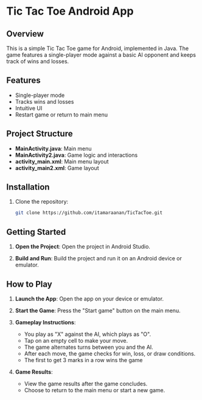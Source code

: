 # Tic Tac Toe Android App

## Overview

This is a simple Tic Tac Toe game for Android, implemented in Java. The game features a single-player mode against a basic AI opponent and keeps track of wins and losses.

## Features

- Single-player mode
- Tracks wins and losses
- Intuitive UI
- Restart game or return to main menu

## Project Structure

- **MainActivity.java**: Main menu
- **MainActivity2.java**: Game logic and interactions
- **activity_main.xml**: Main menu layout
- **activity_main2.xml**: Game layout

## Installation

1. Clone the repository:
   ```bash
   git clone https://github.com/itamaraanan/TicTacToe.git
   

## Getting Started

1. **Open the Project**: Open the project in Android Studio.
   
2. **Build and Run**: Build the project and run it on an Android device or emulator.

## How to Play

1. **Launch the App**: Open the app on your device or emulator.

2. **Start the Game**: Press the "Start game" button on the main menu.

3. **Gameplay Instructions**:

   - You play as "X" against the AI, which plays as "O".
   - Tap on an empty cell to make your move.
   - The game alternates turns between you and the AI.
   - After each move, the game checks for win, loss, or draw conditions.
   - The first to get 3 marks in a row wins the game

4. **Game Results**:

   - View the game results after the game concludes.
   - Choose to return to the main menu or start a new game.

